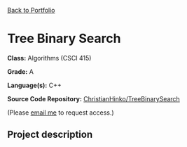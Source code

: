 [Back to Portfolio](./)

# Tree Binary Search

**Class:** Algorithms (CSCI 415)

**Grade:** A

**Language(s):** C++

**Source Code Repository:** [ChristianHinko/TreeBinarySearch](https://github.com/ChristianHinko/TreeBinarySearch)

(Please [email me](mailto:cthinkle9@csustudent.net?subject=GitHub%20Access) to request access.)

## Project description
